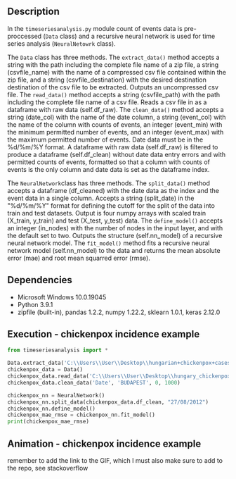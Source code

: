 ## Description 
In the `timeseriesanalysis.py` module count of events data is pre-proccessed (`Data` class) and a recursive neural network is used for time series analysis (`NeuralNetowrk` class). 

The `Data` class has three methods. The `extract_data()` method accepts a string with the path including the complete file name of a zip file, a string (csvfile_name) with the name of a compressed csv file contained within the zip file, and a string (csvfile_destination) with the desired destination destination of the csv file to be extracted. Outputs an uncompressed csv file. The `read_data()` method accepts a string (csvfile_path) with the path including the complete file name of a csv file. Reads a csv file in as a dataframe with raw data (self.df_raw). The `clean_data()` method accepts a string (date_col) with the name of the date column, a string (event_col) with the name of the column with counts of events, an integer (event_min) with the minimum permitted number of events, and an integer (event_max) with the maximum permitted number of events. Date data must be in the %d/%m/%Y format. A dataframe with raw data (self.df_raw) is filtered to produce a dataframe (self.df_clean) without date data entry errors and with permitted counts of events, formatted so that a column with counts of events is the only column and date data is set as the dataframe index.

The `NeuralNetwork`class has three methods. The `split_data()` method accepts a dataframe (df_cleaned) with the date data as the index and the event data in a single column. Accepts a string (split_date) in the "%d/%m/%Y" format for defining the cutoff for the split of the data into train and test datasets. Output is four numpy arrays with scaled train (X_train, y_train) and test (X_test, y_test) data. The `define_model()` accepts an integer (in_nodes) with the number of nodes in the input layer, and with the default set to two. Outputs the structure (self.nn_model) of a recursive neural network model. The `fit_model()` method fits a recursive neural network model (self.nn_model) to the data and returns the mean absolute error (mae) and root mean squarred error (rmse).

  
## Dependencies
* Microsoft Windows 10.0.19045
* Python 3.9.1
* zipfile (built-in), pandas 1.2.2, numpy 1.22.2, sklearn 1.0.1, keras 2.12.0

## Execution - chickenpox incidence example
```python
from timeseriesanalysis import *

Data.extract_data('C:\\Users\\User\\Desktop\\hungarian+chickenpox+cases.zip', 'hungary_chickenpox.csv', 'C:\\Users\\User\\Desktop')          
chickenpox_data = Data()
chickenpox_data.read_data('C:\\Users\\User\\Desktop\\hungary_chickenpox.csv')
chickenpox_data.clean_data('Date', 'BUDAPEST', 0, 1000) 

chickenpox_nn = NeuralNetwork()
chickenpox_nn.split_data(chickenpox_data.df_clean, "27/08/2012")  
chickenpox_nn.define_model()                                  
chickenpox_mae_rmse = chickenpox_nn.fit_model()
print(chickenpox_mae_rmse)
```

## Animation - chickenpox incidence example
remember to add the link to the GIF, which I must also make sure to add to the repo, see stackoverflow

 

